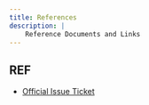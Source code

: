 ```yaml
---
title: References
description: |
    Reference Documents and Links
---
```


## REF

- [Official Issue Ticket](https://github.com/KBVE/kbve.com/issues/798)